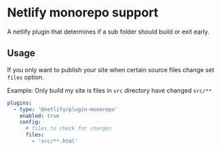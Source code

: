# Netlify monorepo support

A netlify plugin that determines if a sub folder should build or exit early.

## Usage

If you only want to publish your site when certain source files change set `files` option.

Example: Only build my site is files in `src` directory have changed `src/**`

```yml
plugins:
  - type: '@netlify/plugin-monorepo'
    enabled: true
    config:
      # files to check for changes
      files:
        - 'src/**.html'
```
